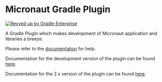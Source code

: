# Micronaut Gradle Plugin
[![Revved up by Gradle Enterprise](https://img.shields.io/badge/Revved%20up%20by-Gradle%20Enterprise-06A0CE?logo=Gradle&labelColor=02303A)](https://ge.micronaut.io/scans)


A Gradle Plugin which makes development of Micronaut application and libraries a breeze.

Please refer to the [documentation](https://micronaut-projects.github.io/micronaut-gradle-plugin/latest/) for help.

Documentation for the development version of the plugin can be found [here](https://micronaut-projects.github.io/micronaut-gradle-plugin/snapshot/).

Documentation for the 2.x version of the plugin can be found [here](https://github.com/micronaut-projects/micronaut-gradle-plugin/tree/2.0.x#readme).
